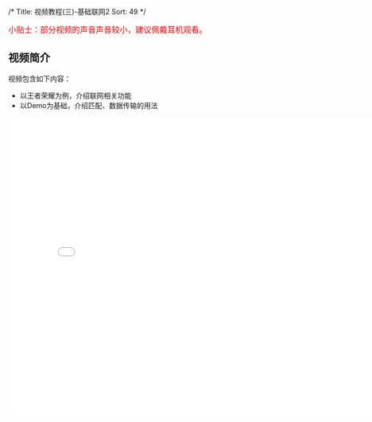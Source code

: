 /*
Title: 视频教程(三)-基础联网2
Sort: 49
*/  

<font color=red size=3>小贴士：部分视频的声音声音较小，建议佩戴耳机观看。</font>


## 视频简介

视频包含如下内容：

- 以王者荣耀为例，介绍联网相关功能
- 以Demo为基础，介绍匹配、数据传输的用法

<div style="text-align: center">

<iframe style="width: 800px;height: 600px;" src="//player.bilibili.com/player.html?aid=22031839&cid=36414787&page=3" scrolling="no" border="0" frameborder="no" framespacing="0" allowfullscreen="true"> </iframe>

</div>
